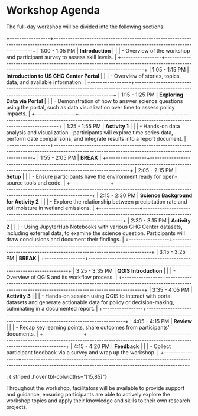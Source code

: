# Workshop Agenda

The full-day workshop will be divided into the following sections:

+-----------------+---------------------------------------------------------------------------------------------------------------------------------------------------+
| 1:00 - 1:05 PM  | **Introduction**                                                                                                                                  |
|                 | - Overview of the workshop and participant survey to assess skill levels.                                                                          |
+-----------------+---------------------------------------------------------------------------------------------------------------------------------------------------+
| 1:05 - 1:15 PM  | **Introduction to US GHG Center Portal**                                                                                                          |
|                 | - Overview of stories, topics, data, and available information.                                                                                    |
+-----------------+---------------------------------------------------------------------------------------------------------------------------------------------------+
| 1:15 - 1:25 PM  | **Exploring Data via Portal**                                                                                                                     |
|                 | - Demonstration of how to answer science questions using the portal, such as data visualization over time to assess policy impacts.                 |
+-----------------+---------------------------------------------------------------------------------------------------------------------------------------------------+
| 1:25 - 1:55 PM  | **Activity 1**                                                                                                                                    |
|                 | - Hands-on data analysis and visualization—participants will explore time series data, perform date comparisons, and integrate results into a report document. |
+-----------------+---------------------------------------------------------------------------------------------------------------------------------------------------+
| 1:55 - 2:05 PM  | **BREAK**                                                                                                                                        |
+-----------------+---------------------------------------------------------------------------------------------------------------------------------------------------+
| 2:05 - 2:15 PM  | **Setup**                                                                                                                                        |
|                 | - Ensure participants have the environment ready for open-source tools and code.                                                                   |
+-----------------+---------------------------------------------------------------------------------------------------------------------------------------------------+
| 2:15 - 2:30 PM  | **Science Background for Activity 2**                                                                                                             |
|                 | - Explore the relationship between precipitation rate and soil moisture in wetland emissions.                                                      |
+-----------------+---------------------------------------------------------------------------------------------------------------------------------------------------+
| 2:30 - 3:15 PM  | **Activity 2**                                                                                                                                    |
|                 | - Using JupyterHub Notebooks with various GHG Center datasets, including external data, to examine the science question. Participants will draw conclusions and document their findings. |
+-----------------+---------------------------------------------------------------------------------------------------------------------------------------------------+
| 3:15 - 3:25 PM  | **BREAK**                                                                                                                                        |
+-----------------+---------------------------------------------------------------------------------------------------------------------------------------------------+
| 3:25 - 3:35 PM  | **QGIS Introduction**                                                                                                                            |
|                 | - Overview of QGIS and its workflow process.                                                                                                       |
+-----------------+---------------------------------------------------------------------------------------------------------------------------------------------------+
| 3:35 - 4:05 PM  | **Activity 3**                                                                                                                                    |
|                 | - Hands-on session using QGIS to interact with portal datasets and generate actionable data for policy or decision-making, culminating in a documented report. |
+-----------------+---------------------------------------------------------------------------------------------------------------------------------------------------+
| 4:05 - 4:15 PM  | **Review**                                                                                                                                        |
|                 | - Recap key learning points, share outcomes from participants' documents.                                                                          |
+-----------------+---------------------------------------------------------------------------------------------------------------------------------------------------+
| 4:15 - 4:20 PM  | **Feedback**                                                                                                                                     |
|                 | - Collect participant feedback via a survey and wrap up the workshop.                                                                              |
+-----------------+---------------------------------------------------------------------------------------------------------------------------------------------------+

: {.striped .hover tbl-colwidths="[15,85]"}

Throughout the workshop, facilitators will be available to provide support and guidance, ensuring participants are able to actively explore the workshop topics and apply their knowledge and skills to their own research projects.